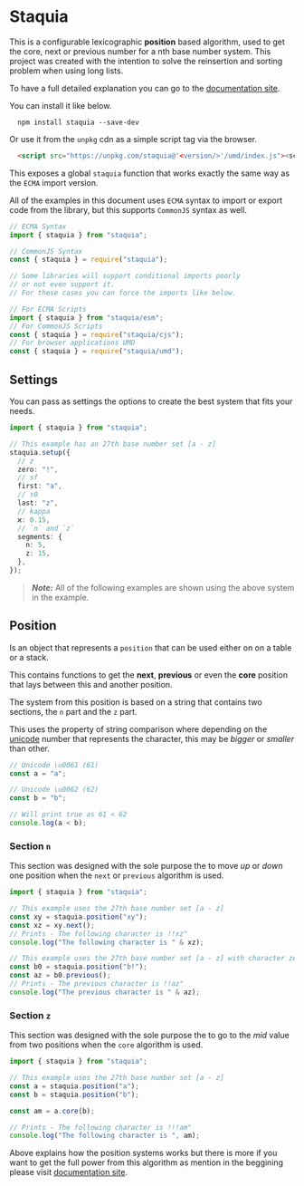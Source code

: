 # Staquia

This is a configurable lexicographic **position** based algorithm, used to get the core, next or previous number for a nth base number system. This project was created with the intention to solve the reinsertion and sorting problem when using long lists.

To have a full detailed explanation you can go to the [documentation site](https://nona9614.github.io/staquia-js/).

You can install it like below.

```npm
  npm install staquia --save-dev
```

Or use it from the `unpkg` cdn as a simple script tag via the browser.

```html
  <script src="https://unpkg.com/staquia@'<version/>'/umd/index.js"><script/>
```

This exposes a global `staquia` function that works exactly the same way as the `ECMA` import version.

All of the examples in this document uses `ECMA` syntax to import or export code from the library, but this supports `CommonJS` syntax as well.

```js
// ECMA Syntax
import { staquia } from "staquia";

// CommonJS Syntax
const { staquia } = require("staquia");

// Some libraries will support conditional imports poorly
// or not even support it.
// For these cases you can force the imports like below.

// For ECMA Scripts
import { staquia } from "staquia/esm";
// For CommonJS Scripts
const { staquia } = require("staquia/cjs");
// For browser applications UMD
const { staquia } = require("staquia/umd");
```

## Settings

You can pass as settings the options to create the best system that fits your needs.

```typescript
import { staquia } from "staquia";

// This example has an 27th base number set [a - z]
staquia.setup({
  // z
  zero: "!",
  // sf
  first: "a",
  // s0
  last: "z",
  // kappa
  ϰ: 0.15,
  // `n` and `z`
  segments: {
    n: 5,
    z: 15,
  },
});
```

> **_Note:_** All of the following examples are shown using the above system in the example.

## Position

Is an object that represents a `position` that can be used either on on a table or a stack.

This contains functions to get the **next**, **previous** or even the **core** position that lays between this and another position.

The system from this position is based on a string that contains two sections, the `n` part and the `z` part.

This uses the property of string comparison where depending on the [unicode](https://en.wikipedia.org/wiki/Unicode) number that represents the character, this may be _bigger_ or _smaller_ than other.

```typescript
// Unicode \u0061 (61)
const a = "a";

// Unicode \u0062 (62)
const b = "b";

// Will print true as 61 < 62
console.log(a < b);
```

### Section `n`

This section was designed with the sole purpose the to move _up_ or _down_ one position when the `next` or `previous` algorithm is used.

```typescript
import { staquia } from "staquia";

// This example uses the 27th base number set [a - z]
const xy = staquia.position("xy");
const xz = xy.next();
// Prints - The following character is !!xz"
console.log("The following character is " & xz);

// This example uses the 27th base number set [a - z] with character zero as !
const b0 = staquia.position("b!");
const az = b0.previous();
// Prints - The previous character is !!az"
console.log("The previous character is " & az);
```

### Section `z`

This section was designed with the sole purpose the to go to the _mid_ value from two positions when the `core` algorithm is used.

```typescript
import { staquia } from "staquia";

// This example uses the 27th base number set [a - z]
const a = staquia.position("a");
const b = staquia.position("b");

const am = a.core(b);

// Prints - The following character is !!!am"
console.log("The following character is ", am);
```

Above explains how the position systems works but there is more if you want to get the full power from this algorithm as mention in the beggining please visit [documentation site](https://nona9614.github.io/staquia-js/).
